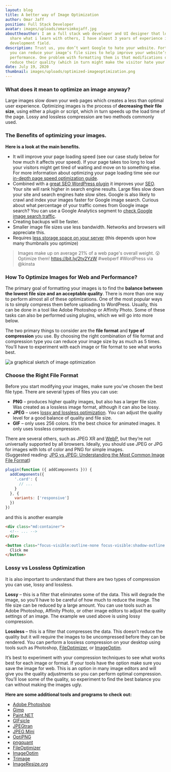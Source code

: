 ```yaml
---
layout: blog
title: A better way of Image Optimization
author: Omar Jaff
position: Full Stack Developer
avatar: images/uploads/omarsimkojaff.jpg
abouttheauthor: I am a full stack web developer and UI designer that loves to
  share what i learn with others, I have almost 3 years of experience in web
  development field.
description: Trust us, you don’t want Google to hate your website. Fortunately,
  you can reduce your image’s file sizes to help improve your website’s
  performance. One problem with formatting them is that modifications often
  reduce their quality (which in turn might make the visitor hate your website).
date: July 19, 2020
thumbnail: images/uploads/optimized-imageoptimization.png
---
```

### What does it mean to optimize an image anyway?

Large images slow down your web pages which creates a less than optimal user experience. Optimizing images is the process of **decreasing their file size**, using either a plugin or script, which in turn speeds up the load time of the page. Lossy and lossless compression are two methods commonly used.

### The Benefits of optimizing your images.

**Here is a look at the main benefits.**

* It will improve your page loading speed (see our case study below for how much it affects your speed). If your page takes too long to load your visitors might get tired of waiting and move on to something else. For more information about optimizing your page loading time see our [in-depth page speed optimization guide](https://kinsta.com/learn/page-speed/).
* Combined with a [great SEO WordPress plugin](https://kinsta.com/blog/best-seo-plugins-for-wordpress/) it improves your [SEO](https://kinsta.com/blog/what-does-seo-stand-for/). Your site will rank higher in search engine results. Large files slow down your site and search engines hate slow sites. Google is also likely to crawl and index your images faster for Google image search. Curious about what percentage of your traffic comes from Google image search? You can use a Google Analytics segment to [check Google image search traffic](https://passion.digital/blog/2015/03/05/how-to-check-image-traffic-in-ga/).
* Creating backups will be faster.
* Smaller image file sizes use less bandwidth. Networks and browsers will appreciate this.
* Requires [less storage space on your server](https://kinsta.com/blog/disk-usage-wordpress/) (this depends upon how many thumbnails you optimize)

> Images make up on average 21% of a web page's overall weight. 😮 Optimize them! https://bit.ly/2ty2YzW #webperf #WordPress via @kinsta 

### How To Optimize Images for Web and Performance[](https://kinsta.com/blog/optimize-images-for-web/#how-to-optimize-images-for-web-and-performance)?

The primary goal of formatting your images is to find the **balance between the lowest file size and an acceptable quality**. There is more than one way to perform almost all of these optimizations. One of the most popular ways is to simply compress them before uploading to WordPress. Usually, this can be done in a tool like Adobe Photoshop or Affinity Photo. Some of these tasks can also be performed using plugins, which we will go into more below.

The two primary things to consider are the **file format** and **type of compression** you use. By choosing the right combination of file format and compression type you can reduce your image size by as much as 5 times. You’ll have to experiment with each image or file format to see what works best.

![a graphical sketch of image optimization ](images/uploads/optimized-imageoptimization.png "Image Optimization and Performance ")

### Choose the Right File Format[](https://kinsta.com/blog/optimize-images-for-web/#choose-the-right-file-format)

Before you start modifying your images, make sure you’ve chosen the best file type. There are several types of files you can use:

* **PNG** – produces higher quality images, but also has a larger file size. Was created as a lossless image format, although it can also be lossy.
* **JPEG** – uses [lossy and lossless optimization](https://kinsta.com/blog/lossy-compression/). You can adjust the quality level for a good balance of quality and file size.
* **GIF** – only uses 256 colors. It’s the best choice for animated images. It only uses lossless compression.

There are several others, such as JPEG XR and [WebP](https://kinsta.com/blog/webp/), but they’re not universally supported by all browsers. Ideally, you should use JPEG or JPG for images with lots of color and PNG for simple images.\
(Suggested reading: [JPG vs JPEG: Understanding the Most Common Image File Format](https://kinsta.com/blog/jpg-vs-jpeg/))

```javascript
plugin(function ({ addComponents })) {
  addComponents({
    '.card': {
      // ...
    }
  }, {
    variants: ['responsive']
  })
}) 
```

and this is another example 

```html
<div class="md:container">
  <!-- ... -->
</div>

<button class="focus-visible:outline-none focus-visible:shadow-outline ...">
  Click me
</button>
```

###  Lossy vs Lossless Optimization[](https://kinsta.com/blog/optimize-images-for-web/#lossy-vs-lossless-optimization)

It is also important to understand that there are two types of compression you can use, lossy and lossless.

**Lossy** – this is a filter that eliminates some of the data. This will degrade the image, so you’ll have to be careful of how much to reduce the image. The file size can be reduced by a large amount. You can use tools such as Adobe Photoshop, Affinity Photo, or other image editors to adjust the quality settings of an image. The example we used above is using lossy compression.

**Lossless** – this is a filter that compresses the data. This doesn’t reduce the quality but it will require the images to be uncompressed before they can be rendered. You can perform a lossless compression on your desktop using tools such as Photoshop, [FileOptimizer](http://netm.ag/optimize-263), or [ImageOptim](http://imageoptim.com/).

It’s best to experiment with your compression techniques to see what works best for each image or format. If your tools have the option make sure you save the image for web. This is an option in many image editors and will give you the quality adjustments so you can perform optimal compression. You’ll lose some of the quality, so experiment to find the best balance you can without making the images ugly.

**Here are some additional tools and programs to check out:**

* [Adobe Photoshop](http://www.photoshop.com/)
* [Gimp](http://www.gimp.org/)
* [Paint.NET](http://www.getpaint.net/index.html)
* [GIFsicle](http://www.lcdf.org/gifsicle/)
* [JPEGtran](http://jpegclub.org/jpegtran/)
* [JPEG Mini](http://www.jpegmini.com/)
* [OptiPNG](http://optipng.sourceforge.net/)
* [pngquant](http://pngquant.org/)
* [FileOptimizer](http://netm.ag/optimize-263)
* [ImageOptim](http://imageoptim.com/)
* [Trimage](http://trimage.org/)
* [ImageResize.org](https://imageresize.org/compress-images)
